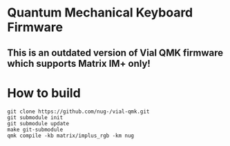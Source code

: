 # Quantum Mechanical Keyboard Firmware

## This is an outdated version of Vial QMK firmware which supports Matrix IM+ only!

# How to build

```
git clone https://github.com/nug-/vial-qmk.git
git submodule init
git submodule update
make git-submodule
qmk compile -kb matrix/implus_rgb -km nug
```
